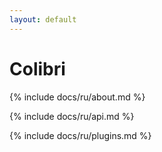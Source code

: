 ```yaml
---
layout: default
---
```


# Colibri

{% include docs/ru/about.md %}

{% include docs/ru/api.md %}

{% include docs/ru/plugins.md %}

